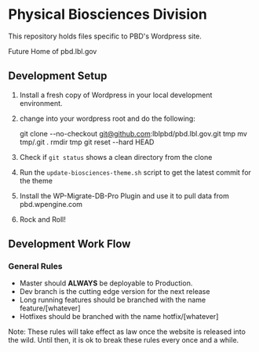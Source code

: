 Physical Biosciences Division
===============================================================================

This repository holds files specific to PBD's Wordpress site.

Future Home of pbd.lbl.gov


Development Setup
-------------------------------------------------------------------------------

1. Install a fresh copy of Wordpress in your local development environment.
2. change into your wordpress root and do the following:
    
    git clone --no-checkout git@github.com:lblpbd/pbd.lbl.gov.git tmp
    mv tmp/.git .
    rmdir tmp
    git reset --hard HEAD
 
3. Check if `git status` shows a clean directory from the clone
4. Run the `update-biosciences-theme.sh` script to get the latest commit for the theme
5. Install the WP-Migrate-DB-Pro Plugin and use it to pull data from pbd.wpengine.com
6. Rock and Roll!

Development Work Flow
-------------------------------------------------------------------------------

### General Rules

- Master should __ALWAYS__ be deployable to Production.
- Dev branch is the cutting edge version for the next release
- Long running features should be branched with the name feature/[whatever]
- Hotfixes should be branched with the name hotfix/[whatever]

Note: These rules will take effect as law once the website is released into the
wild. Until then, it is ok to break these rules every once and a while.


